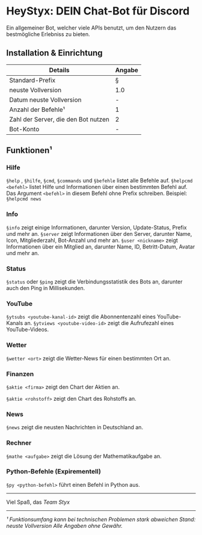 # HeyStyx: DEIN Chat-Bot für Discord
Ein allgemeiner Bot, welcher viele APIs benutzt, um den Nutzern das bestmögliche Erlebniss zu bieten.

## Installation & Einrichtung


|Details|Angabe|
|--|--|
|Standard-Prefix|§|
|neuste Vollversion|1.0|
|Datum neuste Vollversion|-|
|Anzahl der Befehle¹|1|
|Zahl der Server, die den Bot nutzen|2|
|Bot-Konto|-|

## Funktionen¹
### Hilfe
`§help` , `§hilfe`, `§cmd`, `§commands` und `§befehle` listet alle Befehle auf.
`§helpcmd <befehl>` listet Hilfe und Informationen über einen bestimmten Befehl auf. Das Argument `<befehl>` in diesem Befehl ohne Prefix schreiben. Beispiel: `§helpcmd news`

### Info
`§info` zeigt einige Informationen, darunter Version, Update-Status, Prefix und mehr an.
`§server` zeigt Informationen über den Server, darunter Name, Icon, Mitgliederzahl, Bot-Anzahl und mehr an.
`§user <nickname>` zeigt Informationen über ein Mitglied an, darunter Name, ID, Betritt-Datum, Avatar und mehr an.

### Status
`§status` oder `§ping` zeigt die Verbindungsstatistik des Bots an, darunter auch den Ping in Millisekunden.

### YouTube
`§ytsubs <youtube-kanal-id>` zeigt die Abonnentenzahl eines YouTube-Kanals an.
`§ytviews <youtube-video-id>` zeigt die Aufrufezahl eines YouTube-Videos.

### Wetter
`§wetter <ort>` zeigt die Wetter-News für einen bestimmten Ort an.

### Finanzen
`§aktie <firma>` zeigt den Chart der Aktien an.

`§aktie <rohstoff>` zeigt den Chart des Rohstoffs an.

### News
`§news` zeigt die neusten Nachrichten in Deutschland an.

### Rechner
`§mathe <aufgabe>` zeigt die Lösung der Mathematikaufgabe an.

### Python-Befehle (Expirementell)
`§py <python-befehl>` führt einen Befehl in Python aus.

***
Viel Spaß,
das *Team Styx*
***
*¹ Funktionsumfang kann bei technischen Problemen stark abweichen
Stand: neuste Vollversion
Alle Angaben ohne Gewähr.*
